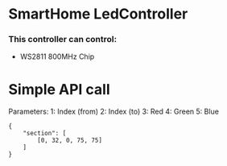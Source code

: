 # SmartHome LedController

### This controller can control:

- WS2811 800MHz Chip

# Simple API call

Parameters:
1: Index (from)
2: Index (to)
3: Red
4: Green
5: Blue

```
{
    "section": [
        [0, 32, 0, 75, 75]
    ]
} 
```